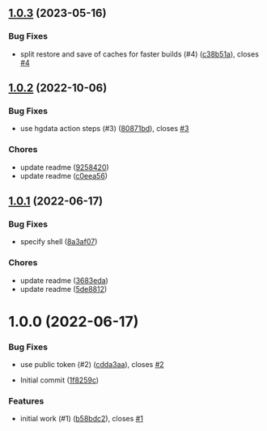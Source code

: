 ## [1.0.3](https://github.com/HGData/action-setup-elixir/compare/v1.0.2...v1.0.3) (2023-05-16)


### Bug Fixes

* split restore and save of caches for faster builds (#4) ([c38b51a](https://github.com/HGData/action-setup-elixir/commit/c38b51aa3ca328a4017638470920840b4596dd87)), closes [#4](https://github.com/HGData/action-setup-elixir/issues/4)

## [1.0.2](https://github.com/HGData/action-setup-elixir/compare/v1.0.1...v1.0.2) (2022-10-06)


### Bug Fixes

* use hgdata action steps (#3) ([80871bd](https://github.com/HGData/action-setup-elixir/commit/80871bd18cd28097c91d9998c8f86aa749536547)), closes [#3](https://github.com/HGData/action-setup-elixir/issues/3)


### Chores

* update readme ([9258420](https://github.com/HGData/action-setup-elixir/commit/9258420a680f06120069cb460e7af6c5fa4b6d58))
* update readme ([c0eea56](https://github.com/HGData/action-setup-elixir/commit/c0eea564300ec7191b278aaba82d712453b99200))

## [1.0.1](https://github.com/HGData/action-setup-elixir/compare/v1.0.0...v1.0.1) (2022-06-17)


### Bug Fixes

* specify shell ([8a3af07](https://github.com/HGData/action-setup-elixir/commit/8a3af07f1e166ea70db156560f23a0642bc88be3))


### Chores

* update readme ([3683eda](https://github.com/HGData/action-setup-elixir/commit/3683eda4ebb91b6ee16a544b023425967f4c630d))
* update readme ([5de8812](https://github.com/HGData/action-setup-elixir/commit/5de8812ceba34084465992c5ad2508249a3699bd))

# 1.0.0 (2022-06-17)


### Bug Fixes

* use public token (#2) ([cdda3aa](https://github.com/HGData/action-setup-elixir/commit/cdda3aae48c60bcc5f7ed763be62d1e61de04169)), closes [#2](https://github.com/HGData/action-setup-elixir/issues/2)


* Initial commit ([1f8259c](https://github.com/HGData/action-setup-elixir/commit/1f8259ceb0f585a079a359e02466c2b179ac987c))


### Features

* initial work (#1) ([b58bdc2](https://github.com/HGData/action-setup-elixir/commit/b58bdc2d7a3234db532150e8f8bf86eeb53604ec)), closes [#1](https://github.com/HGData/action-setup-elixir/issues/1)
